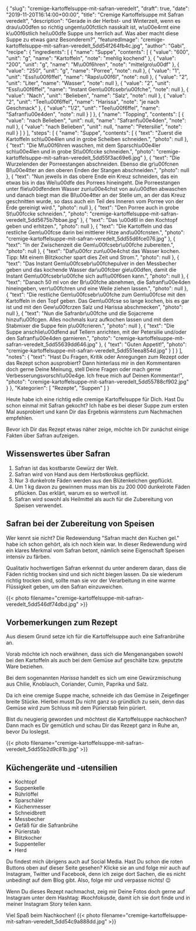 {
    "slug": "cremige-kartoffelsuppe-mit-safran-veredelt",
    "draft": true,
    "date": "2019-11-20T16:14:00+00:00",
    "title": "Cremige Kartoffelsuppe mit Safran veredelt",
    "description": "Gerade in der Herbst- und Winterzeit, wenn es drau\u00dfen so richtig ungem\u00fctlich nasskalt ist, w\u00e4rmt eine k\u00f6stlich hei\u00dfe Suppe uns herrlich auf. Was aber macht diese Suppe zu etwas ganz Besonderem?",
    "featuredImage": "cremige-kartoffelsuppe-mit-safran-veredelt_5dd54f264fb4c.jpg",
    "author": "Gabi",
    "recipe": {
        "ingredients": [
            {
                "name": "Suppe",
                "contents": [
                    {
                        "value": "600",
                        "unit": "g",
                        "name": "Kartoffeln",
                        "note": "mehlig kochend"
                    },
                    {
                        "value": "200",
                        "unit": "g",
                        "name": "M\u00f6hren",
                        "note": "mittelgro\u00df"
                    },
                    {
                        "value": "250",
                        "unit": "g",
                        "name": "Porree",
                        "note": null
                    },
                    {
                        "value": "1",
                        "unit": "Essl\u00f6ffel",
                        "name": "Raps\u00f6l",
                        "note": null
                    },
                    {
                        "value": "2",
                        "unit": "Liter",
                        "name": "Wasser",
                        "note": null
                    },
                    {
                        "value": "2",
                        "unit": "Essl\u00f6ffel",
                        "name": "Instant Gem\u00fcsebr\u00fche",
                        "note": null
                    },
                    {
                        "value": "Nach",
                        "unit": "Belieben",
                        "name": "Salz",
                        "note": null
                    },
                    {
                        "value": "2",
                        "unit": "Teel\u00f6ffel",
                        "name": "Harissa",
                        "note": "je nach Geschmack"
                    },
                    {
                        "value": "1\/2",
                        "unit": "Teel\u00f6ffel",
                        "name": "Safranf\u00e4den",
                        "note": null
                    }
                ]
            },
            {
                "name": "Topping",
                "contents": [
                    {
                        "value": "nach Belieben",
                        "unit": null,
                        "name": "Safranf\u00e4den",
                        "note": null
                    },
                    {
                        "value": "nach Belieben",
                        "unit": null,
                        "name": "Petersilie",
                        "note": null
                    }
                ]
            }
        ],
        "steps": [
            {
                "name": "Suppe",
                "contents": [
                    {
                        "text": "Zuerst die Kartoffeln sch\u00e4len und in grobe Scheiben schneiden.",
                        "photo": null
                    },
                    {
                        "text": "Die M\u00f6hren  waschen, mit dem Sparsch\u00e4ler sch\u00e4len und in grobe St\u00fccke schneiden.",
                        "photo": "cremige-kartoffelsuppe-mit-safran-veredelt_5dd55f3ac69e6.jpg"
                    },
                    {
                        "text": "Die Wurzelenden der Porreestangen abschneiden. Ebenso die gr\u00fcnen Bl\u00e4tter an den oberen Enden der Stangen abschneiden.",
                        "photo": null
                    },
                    {
                        "text": "Nun jeweils in das obere Ende ein Kreuz schneiden, das ein etwas bis in das Wei\u00dfe des Porrees hineingeht. Die Porreestangen unter flie\u00dfendem Wasser zun\u00e4chst von au\u00dfen abwaschen  und danach biegt man die Bl\u00e4tter an der Stelle um, an der das Kreuz geschnitten wurde, so dass auch ein Teil des Inneren vom Porree von der Erde gereinigt wird.",
                        "photo": null
                    },
                    {
                        "text": "Den Porree auch in grobe St\u00fccke schneiden.",
                        "photo": "cremige-kartoffelsuppe-mit-safran-veredelt_5dd5675b7bbae.jpg"
                    },
                    {
                        "text": "Das \u00d6l in den Kochtopf geben und erhitzen.",
                        "photo": null
                    },
                    {
                        "text": "Die Kartoffeln und das restliche Gem\u00fcse darin bei mittlerer Hitze and\u00fcnsten.",
                        "photo": "cremige-kartoffelsuppe-mit-safran-veredelt_5dd55d6fce076.jpg"
                    },
                    {
                        "text": "In der Zwischenzeit die Gem\u00fcsebr\u00fche zubereiten.",
                        "photo": null
                    },
                    {
                        "text": "Daf\u00fcr zun\u00e4chst das Wasser kochen. Tipp: Mit einem Blitzkocher spart dies Zeit und Strom.",
                        "photo": null
                    },
                    {
                        "text": "Das Instant Gem\u00fcsebr\u00fchepulver in den Messbecher geben und das kochende Wasser dar\u00fcber gie\u00dfen, damit die Instant Gem\u00fcsebr\u00fche sich aufl\u00f6sen kann.",
                        "photo": null
                    },
                    {
                        "text": "Danach 50 ml von der Br\u00fche abnehmen, die Safranf\u00e4den hineingeben, verr\u00fchren und eine Weile ziehen lassen.",
                        "photo": null
                    },
                    {
                        "text": "Die restliche Gem\u00fcsebr\u00fche zum Gem\u00fcse mit den Kartoffeln in den Topf geben. Das Gem\u00fcse so lange kochen, bis es gar ist und mit den Gew\u00fcrzen Salz und Harissa abschmecken",
                        "photo": null
                    },
                    {
                        "text": "Nun die Safranbr\u00fche und die Sojacreme hinzuf\u00fcgen. Alles nochmals kurz aufkochen lassen und mit dem Stabmixer die Suppe fein p\u00fcrieren.",
                        "photo": null
                    },
                    {
                        "text": "Die Suppe anschlie\u00dfend auf Tellern anrichten, mit der Petersilie und\/oder den Safranf\u00e4den garnieren.",
                        "photo": "cremige-kartoffelsuppe-mit-safran-veredelt_5dd55639dd646.jpg"
                    },
                    {
                        "text": "Guten Appetit!",
                        "photo": "cremige-kartoffelsuppe-mit-safran-veredelt_5dd551eea854d.jpg"
                    }
                ]
            }
        ],
        "notes": {
            "text": "Hast Du Fragen, Kritik oder Anregungen zum Rezept oder das Rezept schon ausprobiert? Dann hinterlass mir in den Kommentaren doch gerne Deine Meinung, stell Deine Fragen oder mach gerne Verbesserungsvorschl\u00e4ge. Ich freue mich auf Deinen Kommentar!",
            "photo": "cremige-kartoffelsuppe-mit-safran-veredelt_5dd55788cf902.jpg"
        }
    },
    "Kategorien": [
        "Rezepte",
        "Suppen"
    ]
}

Heute habe ich eine richtig edle cremige Kartoffelsuppe für Dich. Hast Du schon einmal mit Safran gekocht? Ich habe es bei dieser Suppe zum ersten Mal ausprobiert und kann Dir das Ergebnis wärmstens zum Nachmachen empfehlen.

Bevor ich Dir das Rezept etwas näher zeige, möchte ich Dir zunächst einige Fakten über Safran aufzeigen.

## Wissenswertes über Safran

1. Safran ist das kostbarste Gewürz der Welt.
1. Safran wird von Hand aus dem Herbstkrokus gepflückt.
1. Nur 3 dunkelrote Fäden werden aus den Blütenkelchen gepflückt.
1. Um 1 kg davon zu gewinnen muss man bis zu 200 000 dunkelrote Fäden pflücken. Das erklärt, warum es so wertvoll ist.
1. Safran wird sowohl als Heilmittel als auch für die Zubereitung von Speisen verwendet.

## Safran bei der Zubereitung von Speisen

Wer kennt sie nicht? Die Redewendung "Safran macht den Kuchen gel." habe ich schon gehört, als ich noch klein war. In dieser Redewendung wird ein klares Merkmal vom Safran betont, nämlich seine Eigenschaft Speisen intensiv zu färben.

Qualitativ hochwertigen Safran erkennst du unter anderem daran, dass die Fäden richtig trocken sind und sich nicht biegen lassen. Da sie wiederum richtig trocken sind, sollte man sie vor der Verarbeitung in eine warme Flüssigkeit geben, um den Safran einzuweichen.

{{< photo filename="cremige-kartoffelsuppe-mit-safran-veredelt_5dd546df74dbd.jpg" >}}

## Vorbemerkungen zum Rezept

Aus diesem Grund setze ich für die Kartoffelsuppe auch eine Safranbrühe an.

Vorab möchte ich noch erwähnen, dass sich die Mengenangaben sowohl bei den Kartoffeln als auch bei dem Gemüse auf geschälte bzw. geputzte Ware beziehen.

Bei dem sogenannten *Harissa* handelt es sich um eine Gewürzmischung aus Chilie, Knoblauch, Coriander, Cumin, Paprika und Salz.

Da ich eine cremige Suppe mache, schneide ich das Gemüse in Zeigefinger breite Stücke. Hierbei musst Du nicht ganz so gründlich zu sein, denn das Gemüse wird zum Schluss mit dem Pürierstab fein püriert.

Bist du neugierig geworden und möchtest die Kartoffelsuppe nachkochen? Dann mach es Dir gemütlich und schau Dir das Rezept ganz in Ruhe an, bevor Du loslegst.

{{< photo filename="cremige-kartoffelsuppe-mit-safran-veredelt_5dd55b2d9c81b.jpg" >}}


## Küchengeräte und -utensilien

- Kochtopf
- Suppenkelle
- Rührlöffel
- Sparschäler
- Küchenmesser
- Schneidbrett
- Messbecher
- Gefäß für die Safranbrühe
- Pürierstab
- Blitzkocher
- Suppenteller
- Herd

Du findest mich übrigens auch auf Social Media. Hast Du schon die roten Buttons oben auf dieser Seite gesehen? Klicke sie an und folge mir auch auf Instagram, Twitter und Facebook, denn ich zeige dort Sachen, die es nicht unbedingt auf dem Blog gibt. Also, folge mir und verpasse nichts! 😉

Wenn Du dieses Rezept nachmachst, zeig mir Deine Fotos doch gerne auf Instagram unter dem Hashtag: #kochfokusde, damit ich sie dort finde und in meiner Instagram Story teilen kann.

Viel Spaß beim Nachkochen!
{{< photo filename="cremige-kartoffelsuppe-mit-safran-veredelt_5dd54c9a888dd.jpg" >}}